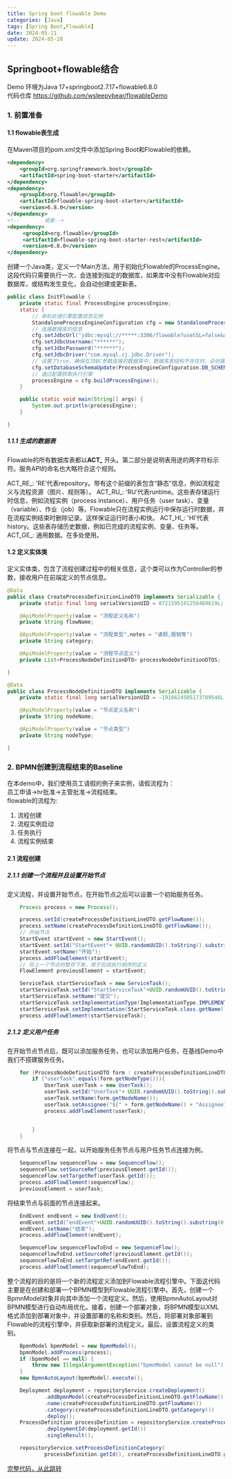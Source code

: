 ```yaml
---
title: Spring boot flowable Demo
categories: [Java]
tags: [Spring Boot,Flowable]
date: 2024-05-11
update: 2024-05-28
---
```



## Springboot+flowable结合 

Demo 环境为Java 17+springboot2.7.17+flowable6.8.0  
代码仓库 https://github.com/wsleepybear/flowableDemo

### 1. 前置准备

#### 1.1 flowable表生成

在Maven项目的pom.xml文件中添加Spring Boot和Flowable的依赖。

```xml
<dependency>  
    <groupId>org.springframework.boot</groupId>  
    <artifactId>spring-boot-starter</artifactId>  
</dependency>
<dependency>
    <groupId>org.flowable</groupId>
    <artifactId>flowable-spring-boot-starter</artifactId>
    <version>6.8.0</version>
</dependency>
<!--        或者-->
<dependency>
     <groupId>org.flowable</groupId>
     <artifactId>flowable-spring-boot-starter-rest</artifactId>
     <version>6.8.0</version>
</dependency>
```

创建一个Java类，定义一个Main方法，用于初始化Flowable的ProcessEngine。这段代码只需要执行一次，会连接到指定的数据库，如果库中没有Flowable对应数据库，或结构发生变化，会自动创建或更新表。

```java
public class InitFlowable {
    private static final ProcessEngine processEngine;
    static {
        // 单机处理引擎配置信息实例
        StandaloneProcessEngineConfiguration cfg = new StandaloneProcessEngineConfiguration();
        // 连接数据库的信息
        cfg.setJdbcUrl("jdbc:mysql://*****:3306/flowable?useSSL=false&allowPublicKeyRetrieval=true&serverTimezone=UTC");
        cfg.setJdbcUsername("******");
        cfg.setJdbcPassword("******");
        cfg.setJdbcDriver("com.mysql.cj.jdbc.Driver");
        // 设置了true，确保在JDBC参数连接的数据库中，数据库表结构不存在时，会创建相应的表结构。
        cfg.setDatabaseSchemaUpdate(ProcessEngineConfiguration.DB_SCHEMA_UPDATE_TRUE);
        // 通过配置获取执行引擎
        processEngine = cfg.buildProcessEngine();
    }

    public static void main(String[] args) {
        System.out.println(processEngine);
    }

}
```


##### 1.1.1 生成的数据表

Flowable的所有数据库表都以**ACT_** 开头。第二部分是说明表用途的两字符标示符。服务API的命名也大略符合这个规则。

ACT_RE_: 'RE’代表repository。带有这个前缀的表包含“静态”信息，例如流程定义与流程资源（图片、规则等）。
ACT_RU_: 'RU’代表runtime。这些表存储运行时信息，例如流程实例（process instance）、用户任务（user task）、变量（variable）、作业（job）等。Flowable只在流程实例运行中保存运行时数据，并在流程实例结束时删除记录。这样保证运行时表小和快。
ACT_HI_: 'HI’代表history。这些表存储历史数据，例如已完成的流程实例、变量、任务等。
ACT_GE_: 通用数据。在多处使用。

#### 1.2 定义实体类
定义实体类，包含了流程创建过程中的相关信息，这个类可以作为Controller的参数，接收用户在前端定义的节点信息。
```java
@Data
public class CreateProcessDefinitionLineDTO implements Serializable {
    private static final long serialVersionUID = 8721595101258489619L;

    @ApiModelProperty(value = "流程定义名称")
    private String flowName;

    @ApiModelProperty(value = "流程类型",notes = "请假,报销等")
    private String category;

    @ApiModelProperty(value = "流程节点定义")
    private List<ProcessNodeDefinitionDTO> processNodeDefinitionDTOS;

}

@Data
public class ProcessNodeDefinitionDTO implements Serializable {
    private static final long serialVersionUID = -1916624505173789546L;

    @ApiModelProperty(value = "节点定义名称")
    private String nodeName;

    @ApiModelProperty(value = "节点类型")
    private String nodeType;

}
```

### 2. BPMN创建到流程结束的Baseline
在本demo中，我们使用员工请假的例子来实例，请假流程为：  
员工申请->hr批准->主管批准->流程结束。  
flowable的流程为:
1. 流程创建
2. 流程实例启动
3. 任务执行
4. 流程实例结束

#### 2.1 流程创建
##### 2.1.1 创建一个流程并且设置开始节点
定义流程，并设置开始节点，在开始节点之后可以设置一个初始服务任务。
```java
    Process process = new Process();

    process.setId(createProcessDefinitionLineDTO.getFlowName());
    process.setName(createProcessDefinitionLineDTO.getFlowName());
    // 开始节点
    StartEvent startEvent = new StartEvent();
    startEvent.setId("StartEvent"+ UUID.randomUUID().toString().substring(0, 11));
    startEvent.setName("开始");
    process.addFlowElement(startEvent);
    // 将上一个节点的暂存下来，用于后续执行顺序的定义
    FlowElement previousElement = startEvent;

    ServiceTask startServiceTask = new ServiceTask();
    startServiceTask.setId("StartServiceTask"+UUID.randomUUID().toString().substring(0,11));
    startServiceTask.setName("提交");
    startServiceTask.setImplementationType(ImplementationType.IMPLEMENTATION_TYPE_CLASS);
    startServiceTask.setImplementation(StartServiceTask.class.getName());
    process.addFlowElement(startServiceTask);
```
##### 2.1.2 定义用户任务
在开始节点节点后，既可以添加服务任务，也可以添加用户任务，在基线Demo中我们不搭建服务任务。
```java
    for (ProcessNodeDefinitionDTO form : createProcessDefinitionLineDTO.getProcessNodeDefinitionDTOS()) {
        if ("userTask".equals(form.getNodeType())){
            UserTask userTask = new UserTask();
            userTask.setId("UserTask"+ UUID.randomUUID().toString().substring(0, 11));
            userTask.setName(form.getNodeName());
            userTask.setAssignee("${" + form.getNodeName() + "Assignee}");
            process.addFlowElement(userTask);


        }
    }
```

将节点与节点连接在一起，以开始服务任务节点与用户任务节点连接为例。
```java
    SequenceFlow sequenceFlow = new SequenceFlow();
    sequenceFlow.setSourceRef(previousElement.getId());
    sequenceFlow.setTargetRef(userTask.getId());
    process.addFlowElement(sequenceFlow);
    previousElement = userTask;
``` 

将结束节点与前面的节点连接起来。
```java
    EndEvent endEvent = new EndEvent();
    endEvent.setId("endEvent"+UUID.randomUUID().toString().substring(0,11));
    endEvent.setName("结束");
    process.addFlowElement(endEvent);

    SequenceFlow sequenceFlowToEnd = new SequenceFlow();
    sequenceFlowToEnd.setSourceRef(previousElement.getId());
    sequenceFlowToEnd.setTargetRef(endEvent.getId());
    process.addFlowElement(sequenceFlowToEnd);
```


整个流程的目的是将一个新的流程定义添加到Flowable流程引擎中。下面这代码主要是在创建和部署一个BPMN模型到Flowable流程引擎中。首先，创建一个BpmnModel对象并向其中添加一个流程定义。然后，使用BpmnAutoLayout对BPMN模型进行自动布局优化。接着，创建一个部署对象，将BPMN模型以XML格式添加到部署对象中，并设置部署的名称和类别。然后，将部署对象部署到Flowable的流程引擎中，并获取新部署的流程定义。最后，设置流程定义的类别。
```java
    BpmnModel bpmnModel = new BpmnModel();
    bpmnModel.addProcess(process);
    if (bpmnModel == null) {
        throw new IllegalArgumentException("bpmnModel cannot be null");
    }
    new BpmnAutoLayout(bpmnModel).execute();

    Deployment deployment = repositoryService.createDeployment()
            .addBpmnModel(createProcessDefinitionLineDTO.getFlowName() + ".bpmn20.xml", bpmnModel)
            .name(createProcessDefinitionLineDTO.getFlowName())
            .category(createProcessDefinitionLineDTO.getCategory())
            .deploy();
    ProcessDefinition processDefinition = repositoryService.createProcessDefinitionQuery()
            .deploymentId(deployment.getId())
            .singleResult();

    repositoryService.setProcessDefinitionCategory(
            processDefinition.getId(), createProcessDefinitionLineDTO.getCategory());
```

[完整代码，从此跳转](https://github.com/wsleepybear/flowableDemo/blob/master/src/main/java/com/example/flowabledemo/service/impl/FlowableProcessBaselineServiceImpl.java)

